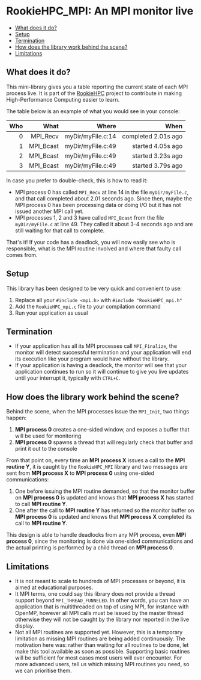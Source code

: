 # RookieHPC_MPI: An MPI monitor live #

* [What does it do?](#what-does-it-do)
* [Setup](#setup)
* [Termination](#termination)
* [How does the library work behind the scene?](#how-does-the-library-work-behind-the-scene)
* [Limitations](#limitations)

## What does it do? ##
This mini-library gives you a table reporting the current state of each MPI process live. It is part of the [RookieHPC](https://www.rookiehpc.com) project to contribute in making High-Performance Computing easier to learn.

The table below is an example of what you would see in your console:

| Who |         What |              Where |                When |
|----:|-------------:|-------------------:|--------------------:|
|   0 |     MPI_Recv |  myDir/myFile.c:14 | completed 2.01s ago |
|   1 |    MPI_Bcast |  myDir/myFile.c:49 |   started 4.05s ago |
|   2 |    MPI_Bcast |  myDir/myFile.c:49 |   started 3.23s ago |
|   3 |    MPI_Bcast |  myDir/myFile.c:49 |   started 3.79s ago |

In case you prefer to double-check, this is how to read it:
- MPI process 0 has called `MPI_Recv` at line 14 in the file `myDir/myFile.c`, and that call completed about 2.01 seconds ago. Since then, maybe the MPI process 0 has been processing data or doing I/O but it has not issued another MPI call yet.
- MPI processes 1, 2 and 3 have called `MPI_Bcast` from the file `myDir/myFile.c` at line 49. They called it about 3-4 seconds ago and are still waiting for that call to complete.

That's it! If your code has a deadlock, you will now easily see who is responsible, what is the MPI routine involved and where that faulty call comes from.

## Setup ##
This library has been designed to be very quick and convenient to use:
1) Replace all your `#include <mpi.h>` with `#include "RookieHPC_mpi.h"`
1) Add the `RookieHPC_mpi.c` file to your compilation command
1) Run your application as usual

## Termination ##
* If your application has all its MPI processes call `MPI_Finalize`, the monitor will detect successful termination and your application will end its execution like your program would have without the library.
* If your application is having a deadlock, the monitor will see that your application continues to run so it will continue to give you live updates until your interrupt it, typically with `CTRL+C`.

## How does the library work behind the scene? ##

Behind the scene, when the MPI processes issue the `MPI_Init`, two things happen:
1) **MPI process 0** creates a one-sided window, and exposes a buffer that will be used for monitoring
2) **MPI process 0** spawns a thread that will regularly check that buffer and print it out to the console

From that point on, every time an **MPI process X** issues a call to the **MPI routine Y**, it is caught by the `RookieHPC_MPI` library and two messages are sent from **MPI process X** to **MPI process 0** using one-sided communications:
1) One before issuing the MPI routine demanded, so that the monitor buffer on **MPI process 0** is updated and knows that **MPI process X** has started to call **MPI routine Y**.
2) One after the call to **MPI routine Y** has returned so the monitor buffer on **MPI process 0** is updated and knows that **MPI process X** completed its call to **MPI routine Y**.

This design is able to handle deadlocks from any MPI process, even **MPI process 0**, since the monitoring is done via one-sided communications and the actual printing is performed by a child thread on **MPI process 0**.

## Limitations ##
- It is not meant to scale to hundreds of MPI processes or beyond, it is aimed at educational purposes.
- It MPI terms, one could say this library does not provide a thread support beyond `MPI_THREAD_FUNNELED`. In other words, you can have an application that is multithreaded on top of using MPI, for instance with OpenMP, however all MPI calls must be issued by the master thread otherwise they will not be caught by the library nor reported in the live display.
- Not all MPI routines are supported yet. However, this is a temporary limitation as missing MPI routines are being added continuously. The motivation here was: rather than waiting for all routines to be done, let make this tool available as soon as possible. Supporting basic routines will be sufficient for most cases most users will ever encounter. For more advanced users, tell us which missing MPI routines you need, so we can prioritise them.
